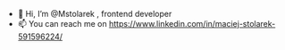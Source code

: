 - 👋 Hi, I’m @Mstolarek , frontend developer
- 📫 You can reach me on https://www.linkedin.com/in/maciej-stolarek-591596224/

